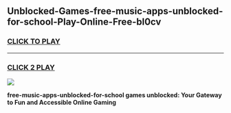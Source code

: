 
## Unblocked-Games-free-music-apps-unblocked-for-school-Play-Online-Free-bl0cv
<h3>
<a href="https://premium76.site?title=free-music-apps-unblocked-for-school&ref=26A">CLICK TO PLAY</a></h3>
<hr>

<h3>
<a href="https://premium76.site?title=free-music-apps-unblocked-for-school&ref=26A">CLICK 2 PLAY</a>
  
</h3>

<a href="https://premium76.site?title=free-music-apps-unblocked-for-school&ref=26A"><img src="https://clearcache.store/games.png"></a>


**free-music-apps-unblocked-for-school games unblocked: Your Gateway to Fun and Accessible Online Gaming**
